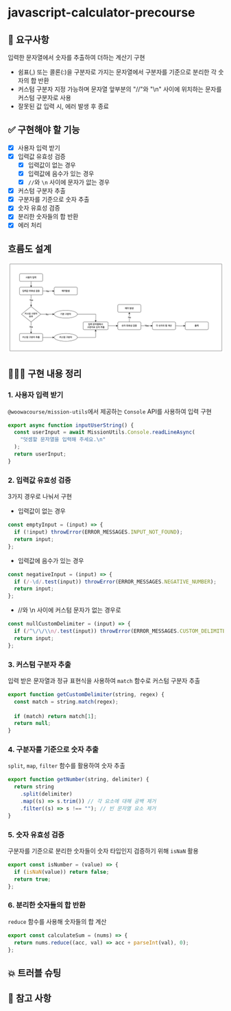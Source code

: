 # javascript-calculator-precourse

## 📍 요구사항

입력한 문자열에서 숫자를 추출하여 더하는 계산기 구현

- 쉼표(,) 또는 콜론(:)을 구분자로 가지는 문자열에서 구분자를 기준으로 분리한 각 숫자의 합 반환
- 커스텀 구분자 지정 가능하며 문자열 앞부분의 "//"와 "\n" 사이에 위치하는 문자를 커스텀 구분자로 사용
- 잘못된 값 입력 시, 에러 발생 후 종료

## ✅ 구현해야 할 기능

- [x] 사용자 입력 받기
- [x] 입력값 유효성 검증
  - [x] 입력값이 없는 경우
  - [x] 입력값에 음수가 있는 경우
  - [x] `//`와 `\n` 사이에 문자가 앖는 경우
- [x] 커스텀 구분자 추출
- [x] 구분자를 기준으로 숫자 추출
- [x] 숫자 유효성 검증
- [x] 분리한 숫자들의 합 반환
- [x] 에러 처리

## 흐름도 설계

![흐름도](flowchart.png)

## 👩🏻‍💻 구현 내용 정리

### 1. 사용자 입력 받기

`@woowacourse/mission-utils`에서 제공하는 `Console` API를 사용하여 입력 구현

```js
export async function inputUserString() {
  const userInput = await MissionUtils.Console.readLineAsync(
    "덧셈할 문자열을 입력해 주세요.\n"
  );
  return userInput;
}
```

### 2. 입력값 유효성 검증

3가지 경우로 나눠서 구현

- 입력값이 없는 경우

```js
const emptyInput = (input) => {
  if (!input) throwError(ERROR_MESSAGES.INPUT_NOT_FOUND);
  return input;
};
```

- 입력값에 음수가 있는 경우

```js
const negativeInput = (input) => {
  if (/-\d/.test(input)) throwError(ERROR_MESSAGES.NEGATIVE_NUMBER);
  return input;
};
```

- //와 \n 사이에 커스텀 문자가 없는 경우로

```js
const nullCustomDelimiter = (input) => {
  if (/^\/\/\\n/.test(input)) throwError(ERROR_MESSAGES.CUSTOM_DELIMITER_NULL);
  return input;
};
```

### 3. 커스텀 구분자 추출

입력 받은 문자열과 정규 표현식을 사용하여 `match` 함수로 커스텀 구분자 추출

```js
export function getCustomDelimiter(string, regex) {
  const match = string.match(regex);

  if (match) return match[1];
  return null;
}
```

### 4. 구분자를 기준으로 숫자 추출

`split`, `map`, `filter` 함수를 활용하여 숫자 추출

```js
export function getNumber(string, delimiter) {
  return string
    .split(delimiter)
    .map((s) => s.trim()) // 각 요소에 대해 공백 제거
    .filter((s) => s !== ""); // 빈 문자열 요소 제거
}
```

### 5. 숫자 유효성 검증

구분자를 기준으로 분리한 숫자들이 숫자 타입인지 검증하기 위해 `isNaN` 활용

```js
export const isNumber = (value) => {
  if (isNaN(value)) return false;
  return true;
};
```

### 6. 분리한 숫자들의 합 반환

`reduce` 함수를 사용해 숫자들의 합 계산

```js
export const calculateSum = (nums) => {
  return nums.reduce((acc, val) => acc + parseInt(val), 0);
};
```

## 💥 트러블 슈팅

## 📖 참고 사항
